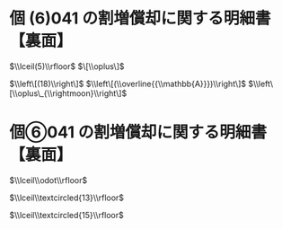 # 個 $(6)041$ の割増償却に関する明細書【裏面】

$\\lceil(5)\\rfloor$ $\[\\oplus\]$

$\\left\[(18)\\right\]$ $\\left\[(\\overline{{\\mathbb{A}}})\\right\]$ $\\left\[\\oplus\_{\\rightmoon}\\right\]$

# 個⑥041 の割増償却に関する明細書【裏面】

$\\lceil\\odot\\rfloor$

$\\lceil\\textcircled{13}\\rfloor$

$\\lceil\\textcircled{15}\\rfloor$